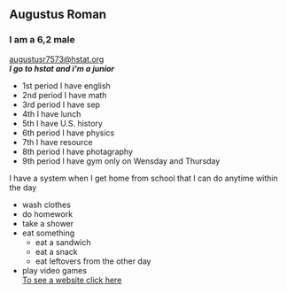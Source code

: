 ## Augustus Roman  
### I am a 6,2 male  
augustusr7573@hstat.org    
**_I go to hstat and i'm a junior_**  
* 1st period I have english  
* 2nd period I have math  
* 3rd period I have sep  
* 4th I have lunch  
* 5th I have U.S. history  
* 6th period I have physics  
* 7th I have resource  
* 8th period I have photagraphy  
* 9th period I have gym only on Wensday and Thursday  
  
I have a system when I get home from  school that I can do anytime within the day  
* wash clothes
* do homework
* take a shower
* eat something
  * eat a sandwich
  * eat a snack 
  * eat leftovers from the other day
* play video games  
[To see a website click here](https://github.com/)